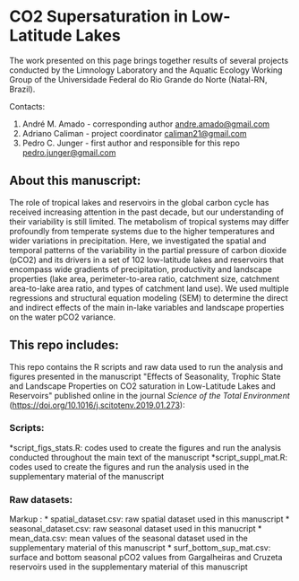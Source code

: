 # CO2 Supersaturation in Low-Latitude Lakes
The work presented on this page brings together results of several projects conducted by the Limnology Laboratory and the Aquatic Ecology Working Group of the Universidade Federal do Rio Grande do Norte (Natal-RN, Brazil).

Contacts:
1) André M. Amado - corresponding author
andre.amado@gmail.com
2) Adriano Caliman - project coordinator
caliman21@gmail.com
3) Pedro C. Junger - first author and responsible for this repo
pedro.junger@gmail.com

## About this manuscript:
The role of tropical lakes and reservoirs in the global carbon cycle has received increasing attention in the past decade, but our understanding of their variability is still limited. The metabolism of tropical systems may differ profoundly from temperate systems due to the higher temperatures and wider variations in precipitation. Here, we investigated the spatial and temporal patterns of the variability in the partial pressure of carbon dioxide (pCO2) and its drivers in a set of 102 low-latitude lakes and reservoirs that encompass wide gradients of precipitation, productivity and landscape properties (lake area, perimeter-to-area ratio, catchment size, catchment area-to-lake area ratio, and types of catchment land use). We used multiple regressions and structural equation modeling (SEM) to determine the direct and indirect effects of the main in-lake variables and landscape properties on the water pCO2 variance.

## This repo includes:
This repo contains the R scripts and raw data used to run the analysis and figures presented in the manuscript "Effects of Seasonality, Trophic State and Landscape Properties on CO2 saturation in Low-Latitude Lakes and Reservoirs" published online in the journal *Science of the Total Environment* (https://doi.org/10.1016/j.scitotenv.2019.01.273):

### Scripts:
  *script_figs_stats.R: codes used to create the figures and run the analysis conducted throughout the main text of the manuscript
  *script_suppl_mat.R: codes used to create the figures and run the analysis used in the supplementary material of the manuscript

### Raw datasets:
  Markup : * spatial_dataset.csv: raw spatial dataset used in this manuscript
           * seasonal_dataset.csv: raw seasonal dataset used in this manucript
           * mean_data.csv: mean values of the seasonal dataset used in the supplementary material of this manuscript
           * surf_bottom_sup_mat.csv: surface and bottom seasonal pCO2 values from Gargalheiras and Cruzeta reservoirs used in the supplementary material of this manuscript
  

